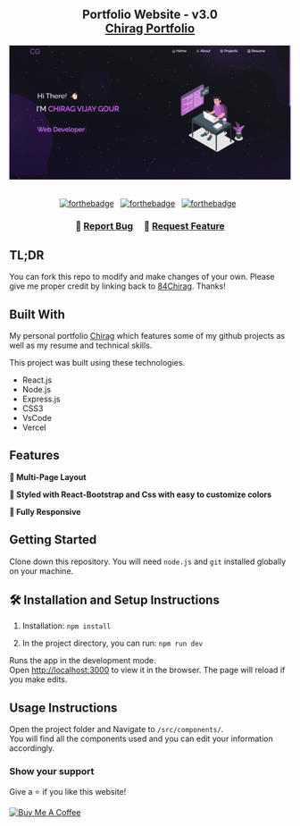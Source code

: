 <h2 align="center">
  Portfolio Website - v3.0<br/>
  <a href="https://chirag-beta.vercel.app/" target="_blank">Chirag Portfolio</a>
</h2>
<div align="center">
  <img alt="Demo" src="./Images/redmi.png" />
</div>

<br/>

<center>

[![forthebadge](https://forthebadge.com/images/badges/built-with-love.svg)](https://forthebadge.com) &nbsp;
[![forthebadge](https://forthebadge.com/images/badges/made-with-javascript.svg)](https://forthebadge.com) &nbsp;
[![forthebadge](https://forthebadge.com/images/badges/open-source.svg)](https://forthebadge.com) &nbsp;

</center>

<h3 align="center">
    🔹
    <a href="https://github.com/84Chirag/MyPortfolio/issues">Report Bug</a> &nbsp; &nbsp;
    🔹
    <a href="https://github.com/84Chirag/MyPortfolio/issues">Request Feature</a>
</h3>

## TL;DR

You can fork this repo to modify and make changes of your own. Please give me proper credit by linking back to [84Chirag](https://github.com/84Chirag/MyPortfolio). Thanks!

## Built With

My personal portfolio <a href="https://chirag-beta.vercel.app/" target="_blank">Chirag</a> which features some of my github projects as well as my resume and technical skills.<br/>

This project was built using these technologies.

- React.js
- Node.js
- Express.js
- CSS3
- VsCode
- Vercel

## Features

**📖 Multi-Page Layout**

**🎨 Styled with React-Bootstrap and Css with easy to customize colors**

**📱 Fully Responsive**

## Getting Started

Clone down this repository. You will need `node.js` and `git` installed globally on your machine.

## 🛠 Installation and Setup Instructions

1. Installation: `npm install`

2. In the project directory, you can run: `npm run dev`

Runs the app in the development mode.\
Open [http://localhost:3000](http://localhost:3000) to view it in the browser.
The page will reload if you make edits.

## Usage Instructions

Open the project folder and Navigate to `/src/components/`. <br/>
You will find all the components used and you can edit your information accordingly.

### Show your support

Give a ⭐ if you like this website!

<a href="https://www.buymeacoffee.com/chiraggour" target="_blank"><img src="https://cdn.buymeacoffee.com/buttons/v2/default-violet.png" alt="Buy Me A Coffee" height= "60px" width= "217px" ></a>
